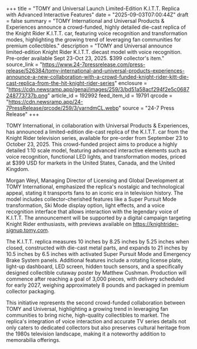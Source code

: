 +++
title = "TOMY and Universal Launch Limited-Edition K.I.T.T. Replica with Advanced Interactive Features"
date = "2025-09-03T07:00:44Z"
draft = false
summary = "TOMY International and Universal Products & Experiences announce a crowd-funded, highly detailed die-cast replica of the Knight Rider K.I.T.T. car, featuring voice recognition and transformation modes, highlighting the growing trend of leveraging fan communities for premium collectibles."
description = "TOMY and Universal announce limited-edition Knight Rider K.I.T.T. diecast model with voice recognition. Pre-order available Sept 23-Oct 23, 2025. $399 collector's item."
source_link = "https://www.24-7pressrelease.com/press-release/526384/tomy-international-and-universal-products-experiences-announce-a-new-collaboration-with-a-crowd-funded-knight-rider-kitt-die-cast-replica-from-the-hit-knight-rider-series"
enclosure = "https://cdn.newsramp.app/genai/images/259/3/bd51a58acf294f2e5c0687248773737b.png"
article_id = 192992
feed_item_id = 19791
qrcode = "https://cdn.newsramp.app/24-7PressRelease/qrcode/259/3/yarndmCL.webp"
source = "24-7 Press Release"
+++

<p>TOMY International, in collaboration with Universal Products & Experiences, has announced a limited-edition die-cast replica of the K.I.T.T. car from the Knight Rider television series, available for pre-order from September 23 to October 23, 2025. This crowd-funded project aims to produce a highly detailed 1:10 scale model, featuring advanced interactive elements such as voice recognition, functional LED lights, and transformation modes, priced at $399 USD for markets in the United States, Canada, and the United Kingdom.</p><p>Morgan Weyl, Managing Director of Licensing and Global Development at TOMY International, emphasized the replica's nostalgic and technological appeal, stating it transports fans to an iconic era in television history. The model includes collector-cherished features like a Super Pursuit Mode transformation, Ski Mode display option, light effects, and a voice recognition interface that allows interaction with the legendary voice of K.I.T.T. The announcement will be supported by a digital campaign targeting Knight Rider enthusiasts, with previews available on <a href="https://knightrider-signup.tomy.com" rel="nofollow" target="_blank">https://knightrider-signup.tomy.com</a>.</p><p>The K.I.T.T. replica measures 10 inches by 8.25 inches by 5.25 inches when closed, constructed with die-cast metal parts, and expands to 21 inches by 10.5 inches by 6.5 inches with activated Super Pursuit Mode and Emergency Brake System panels. Additional features include a rotating license plate, light-up dashboard, LED screen, hidden touch sensors, and a specifically designed collectible cutaway poster by Matthew Cushman. Production will commence after reaching a goal of 3,000 pieces, with delivery scheduled for early 2027, weighing approximately 8 pounds and packaged in premium collector packaging.</p><p>This initiative represents the second crowd-funded collaboration between TOMY and Universal, highlighting a growing trend in leveraging fan communities to bring niche, high-quality collectibles to market. The replica's integration of voice interaction and accurate TV series details not only caters to dedicated collectors but also preserves cultural heritage from the 1980s television landscape, making it a noteworthy addition to memorabilia offerings.</p>